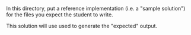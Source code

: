 In this directory, put a reference implementation (i.e. a "sample solution") for the files 
you expect the student to write.

This solution will use used to generate the "expected" output.
